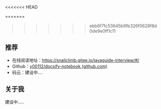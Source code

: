 
<<<<<<< HEAD

=======
>>>>>>> ebb6f7fc53645b9fb326f0628f8d0de9e0ff1c11

## 推荐

- 在线阅读地址：https://snailclimb.gitee.io/javaguide-interview/#/
- Github：[y00112/docsify-notebook (github.com)](https://github.com/y00112/docsify-notebook)
- 码云：建设中....

## 关于我

建设中.....
